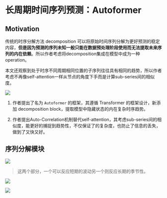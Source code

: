 # 长周期时间序列预测：Autoformer

## Motivation

传统的时序分解方法 decomposition 可以将原始时间序列分解为更好预测的稳定内容，**但是因为预测的序列未知一般只能在数据预处理阶段使用而无法提取未来序列的内在依赖**。所以作者考虑将decomposition集成在模型中成为一种operation。

本文还观察到处于时序不同周期相同位置的子序列往往具有相同的趋势，所以作者考虑不再像self-attention一样从节点的角度下手而是计算sub-series间的相似度。

![](https://cdn.jsdelivr.net/gh/SmilingWayne/picsrepo/202509222043620.png)

1. 作者提出了名为 `Autoformer` 的框架，其遵循 Transformer 的框架设计，新添加 decomposition block，提取模型中隐藏状态的内在复杂时序趋势。

2. 作者提出Auto-Correlation机制替代self-attention，其考虑sub-series间的相似度，能更好的捕捉到趋势性，不仅保证了的复杂度，也防止了信息的丢失，做到了又快又好。



## 序列分解模块

![](https://cdn.jsdelivr.net/gh/SmilingWayne/picsrepo/202509222057822.png)

> 这两个部分，一个可以反应短期的波动另一个则反应长期的季节性。

![](https://cdn.jsdelivr.net/gh/SmilingWayne/picsrepo/202509222059343.png)

![](https://cdn.jsdelivr.net/gh/SmilingWayne/picsrepo/202509222059415.png)